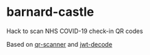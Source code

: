 # barnard-castle

Hack to scan NHS COVID-19 check-in QR codes

Based on [qr-scanner](https://github.com/nimiq/qr-scanner) and [jwt-decode](https://github.com/auth0/jwt-decode)
